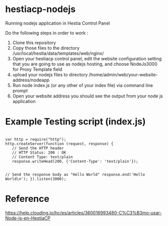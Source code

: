 # hestiacp-nodejs
Running nodejs application in Hestia Control Panel 

Do the following steps in order to work :
1) Clone this repository
2) Copy those files to the directory /usr/local/hestia/data/templates/web/nginx/
3) Open your hestiacp control panel, edit the website configuration setting that you are going to use as nodejs hosting, and choose NodeJs3000 for Proxy Template field
4) upload your nodejs files to directory /home/admin/web/your-website-address/nodeapp 
5) Run node index.js (or any other of your index file) via command line prompt
6) Open your website address you should see the output from your node js application

# Example Testing script (index.js)
<code>
var http = require("http");
http.createServer(function (request, response) {
   // Send the HTTP header 
   // HTTP Status: 200 : OK
   // Content Type: text/plain
   response.writeHead(200, {'Content-Type': 'text/plain'});
   
   // Send the response body as "Hello World"
   response.end('Hello World\n');
}).listen(3000);
</code>

# Reference 
https://help.clouding.io/hc/es/articles/360016993480-C%C3%B3mo-usar-Node-js-en-HestiaCP
